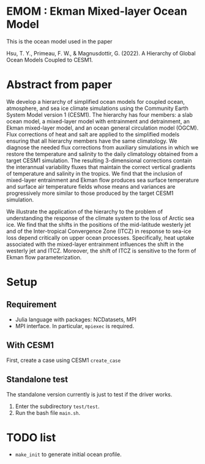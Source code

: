 # EMOM : Ekman Mixed-layer Ocean Model

This is the ocean model used in the paper 

Hsu, T. Y., Primeau, F. W., & Magnusdottir, G. (2022). A Hierarchy of Global Ocean Models Coupled to CESM1.

# Abstract from paper

We develop a hierarchy of simplified ocean models for coupled ocean, atmosphere, and sea ice climate simulations using the Community Earth System Model version 1 (CESM1). The hierarchy has four members: a slab ocean model, a mixed-layer model with entrainment and detrainment, an Ekman mixed-layer model, and an ocean general circulation model (OGCM). Flux corrections of heat and salt are applied to the simplified models ensuring that all hierarchy members have the same climatology. We diagnose the needed flux corrections from auxiliary simulations in which we restore the temperature and salinity to the daily climatology obtained from a target CESM1 simulation. The resulting 3-dimensional corrections contain the interannual variability fluxes that maintain the correct vertical gradients of temperature and salinity in the tropics. We find that the inclusion of mixed-layer entrainment and Ekman flow produces sea surface temperature and surface air temperature fields whose means and variances are progressively more similar to those produced by the target CESM1 simulation. 

We illustrate the application of the hierarchy to the problem of understanding the response of the climate system to the loss of Arctic sea ice. We find that the shifts in the positions of the mid-latitude westerly jet and of the Inter-tropical Convergence Zone (ITCZ) in response to sea-ice loss depend critically on upper ocean processes. Specifically, heat uptake associated with the mixed-layer entrainment influences the shift in the westerly jet and ITCZ. Moreover, the shift of ITCZ is sensitive to the form of Ekman flow parameterization.


# Setup

## Requirement

- Julia language with packages: NCDatasets, MPI
- MPI interface. In particular, `mpiexec` is required.

## With CESM1

First, create a case using CESM1 `create_case`

## Standalone test

The standalone version currently is just to test if the driver works. 

1. Enter the subdirectory `test/test`.
2. Run the bash file `main.sh`.


# TODO list

- `make_init` to generate initial ocean profile.


